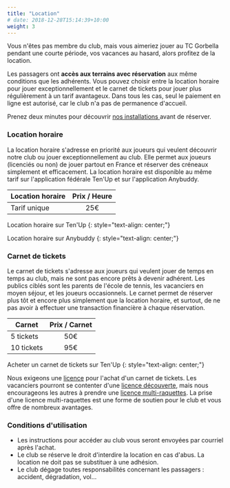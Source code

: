 ```yaml
---
title: "Location"
# date: 2018-12-28T15:14:39+10:00
weight: 3
---
```


Vous n'êtes pas membre du club, mais vous aimeriez jouer au TC Gorbella pendant une courte période, vos vacances au hasard, alors profitez de la location.
<!--more-->

Les passagers ont **accès aux terrains avec réservation** aux même conditions que les adhérents.
Vous pouvez choisir entre la location horaire pour jouer exceptionnellement et le carnet de tickets pour jouer plus régulièrement à un tarif avantageux.
Dans tous les cas, seul le paiement en ligne est autorisé, car le club n'a pas de permanence d'accueil.

Prenez deux minutes pour découvrir [nos installations ](/services/installations/) avant de réserver.

### Location horaire

La location horaire s'adresse en priorité aux joueurs qui veulent découvrir notre club ou jouer exceptionnellement au club.
Elle permet aux joueurs (licenciés ou non) de jouer partout en France et réserver des créneaux simplement et efficacement.
La location horaire est disponible au même tarif sur l'application fédérale Ten'Up et sur l'application Anybuddy.

| Location horaire | Prix / Heure |
|------------------|:------------:|
| Tarif unique     | 25€          |



<a class="button button-primary" style="text-decoration: none; text-align: center" href="https://tenup.fft.fr/location-horaire">Location horaire sur Ten'Up</a>
{: style="text-align: center;"}


<a class="button button-primary" style="text-decoration: none; text-align: center" href="https://www.anybuddyapp.com">Location horaire sur Anybuddy</a>
{: style="text-align: center;"}



### Carnet de tickets

Le carnet de tickets s'adresse aux joueurs qui veulent jouer de temps en temps au club, mais ne sont pas encore prêts à devenir adhérent.
Les publics ciblés sont les parents de l'école de tennis, les vacanciers en moyen séjour, et les joueurs occasionnels.
Le carnet permet de réserver plus tôt et encore plus simplement que la location horaire, et surtout, de ne pas avoir à effectuer une transaction financière à chaque réservation.

| Carnet     | Prix / Carnet |
|------------|:-------------:|
| 5 tickets  | 50€           |
| 10 tickets | 95€           |


<a class="button button-primary" style="text-decoration: none; text-align: center" href="https://tenup.fft.fr/club/62060274/offres">Acheter un carnet de tickets sur Ten'Up</a>
{: style="text-align: center;"}

Nous exigeons une [licence](https://www.fft.fr/la-federation/licences) pour l'achat d'un carnet de tickets.
Les vacanciers pourront se contenter d'une [licence découverte](https://www.fft.fr/la-federation/licences), mais nous encourageons les autres à prendre une [licence multi-raquettes](https://www.fft.fr/la-federation/licences).
La prise d'une licence multi-raquettes est une forme de soutien pour le club et vous offre de nombreux avantages.

### Conditions d'utilisation

- Les instructions pour accéder au club vous seront envoyées par courriel après l'achat.
- Le club se réserve le droit d'interdire la location en cas d'abus. La location ne doit pas se substituer à une adhésion.
- Le club dégage toutes responsabilités concernant les passagers : accident, dégradation, vol...
